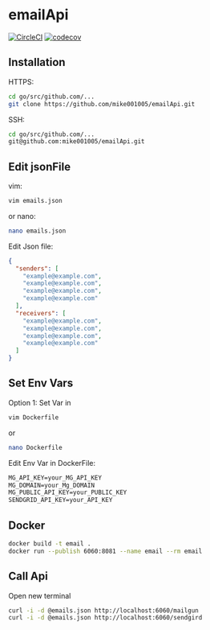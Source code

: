 # emailApi
[![CircleCI](https://circleci.com/gh/mike001005/emailApi.svg?style=svg)](https://circleci.com/gh/mike001005/emailApi)
[![codecov](https://codecov.io/gh/mike001005/emailApi/branch/master/graph/badge.svg)](https://codecov.io/gh/mike001005/emailApi)


## Installation
HTTPS:
```bash
cd go/src/github.com/...
git clone https://github.com/mike001005/emailApi.git 
```
SSH:
```bash
cd go/src/github.com/...
git@github.com:mike001005/emailApi.git
```

## Edit jsonFile
vim:
```bash
vim emails.json
```
or
nano:
```bash
nano emails.json
```
Edit Json file:
```json
{
  "senders": [
    "example@example.com",
    "example@example.com",
    "example@example.com",
    "example@example.com"
  ],
  "receivers": [
    "example@example.com",
    "example@example.com",
    "example@example.com",
    "example@example.com"
  ]
}
```

## Set Env Vars
Option 1: Set Var in 
```bash
vim Dockerfile
```
or 
```bash
nano Dockerfile
```
Edit Env Var in DockerFile:
```Dockerfile
MG_API_KEY=your_MG_API_KEY
MG_DOMAIN=your_Mg_DOMAIN
MG_PUBLIC_API_KEY=your_PUBLIC_KEY
SENDGRID_API_KEY=your_API_KEY
```
## Docker
```bash
docker build -t email .
docker run --publish 6060:8081 --name email --rm email
```
## Call Api
Open new terminal
```bash
curl -i -d @emails.json http://localhost:6060/mailgun
curl -i -d @emails.json http://localhost:6060/sendgird
```

